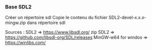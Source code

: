 ### Base SDL2

Créer un répertoire sdl
Copie le contenu du fichier SDL2-devel-x.x.x-mingw.zip dans répertoire sdl

Sources :
SDL2                    => https://www.libsdl.org/
zip SDL2                => https://github.com/libsdl-org/SDL/releases
MinGW-w64 for windos    => https://winlibs.com/


